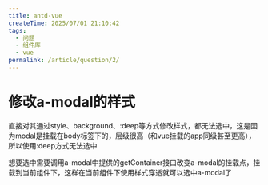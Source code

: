 ```yaml
---
title: antd-vue
createTime: 2025/07/01 21:10:42
tags:
  - 问题
  - 组件库
  - vue
permalink: /article/question/2/
---
```


# 修改a-modal的样式

直接对其通过style、background、:deep等方式修改样式，都无法选中，这是因为modal是挂载在body标签下的，层级很高（和vue挂载的app同级甚至更高），所以使用:deep方式无法选中

想要选中需要调用a-modal中提供的getContainer接口改变a-modal的挂载点，挂载到当前组件下，这样在当前组件下使用样式穿透就可以选中a-modal了









